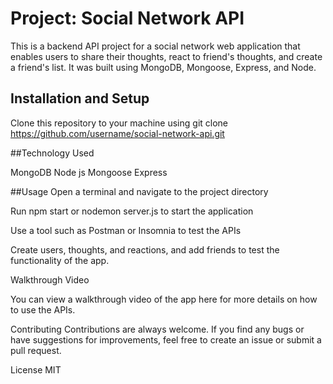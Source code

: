 # Project: Social Network API

This is a backend API project for a social network web application that enables users to share their thoughts, react to friend's thoughts, and create a friend's list. It was built using MongoDB, Mongoose, Express, and Node.

## Installation and Setup

Clone this repository to your machine using git clone https://github.com/username/social-network-api.git


##Technology Used

 MongoDB
 Node js
Mongoose 
Express 

##Usage
Open a terminal and navigate to the project directory

Run npm start or nodemon server.js to start the application

Use a tool such as Postman or Insomnia to test the APIs

Create users, thoughts, and reactions, and add friends to test the functionality of the app.

Walkthrough Video

You can view a walkthrough video of the app here for more details on how to use the APIs.


Contributing
Contributions are always welcome. If you find any bugs or have suggestions for improvements, feel free to create an issue or submit a pull request.

License
MIT
